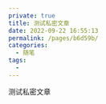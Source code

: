 ```yaml
---
private: true
title: 测试私密文章
date: 2022-09-22 16:55:13
permalink: /pages/b6d59b/
categories: 
  - 随笔
tags: 
  - 
---
```

测试私密文章
